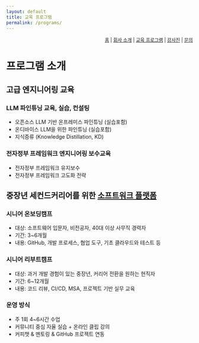 ```yaml
---
layout: default
title: 교육 프로그램
permalink: /programs/
---
```

<nav style="text-align:right; font-size: 0.9em;">
  <a href="/">홈</a> |
  <a href="/about/">회사 소개</a> |
  <a href="/programs/">교육 프로그램</a> |
  <a href="/teams/">강사진</a> |
  <a href="/contact/">문의</a>
</nav>

# 프로그램 소개

## 고급 엔지니어링 교육
### LLM 파인튜닝 교육, 실습, 컨설팅
- 오픈소스 LLM 기반 온프레미스 파인튜닝 (실습포함)
- 온디바이스 LLM을 위한 파인튜닝 (실습포함)
- 지식증류 (Knowledge Distillation, KD)

### 전자정부 프레임워크 엔지니어링 보수교육
- 전자정부 프레임워크 유지보수
- 전자정부 프레임워크 고도화 전략

## 중장년 세컨드커리어를 위한 [소프트워크 플랫폼](https://2hlearn.com/softwalk/)
### 시니어 온보딩캠프
- 대상: 소프트웨어 입문자, 비전공자, 40대 이상 사무직 경력자
- 기간: 3~6개월
- 내용: GitHub, 개발 프로세스, 협업 도구, 기초 클라우드와 테스트 등

### 시니어 리부트캠프
- 대상: 과거 개발 경험이 있는 중장년, 커리어 전환을 원하는 현직자
- 기간: 6~12개월
- 내용: 코드 리뷰, CI/CD, MSA, 프로젝트 기반 실무 교육

### 운영 방식
- 주 1회 4~6시간 수업
- 커뮤니티 중심 자율 실습 + 온라인 클립 강의
- 커피챗 & 멘토링 & GitHub 프로젝트 연동

